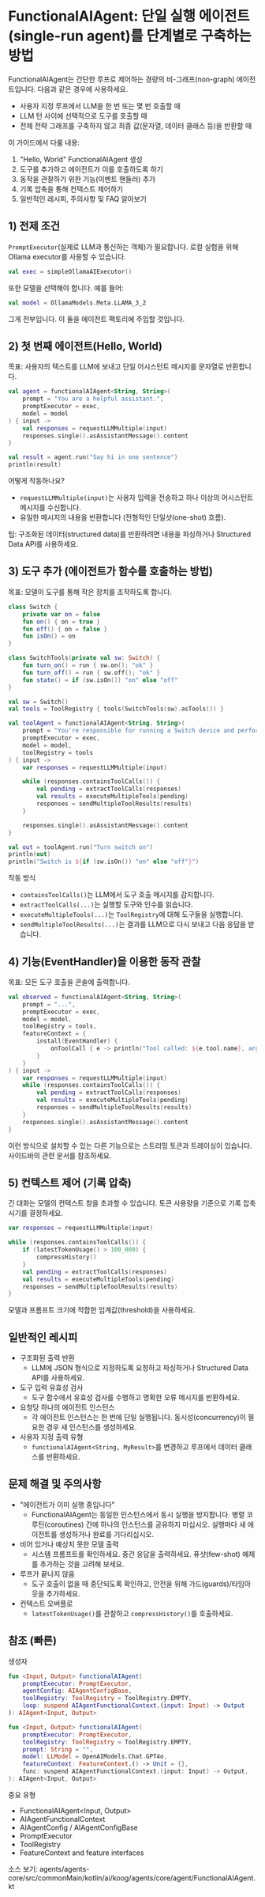 # FunctionalAIAgent: 단일 실행 에이전트(single-run agent)를 단계별로 구축하는 방법

FunctionalAIAgent는 간단한 루프로 제어하는 경량의 비-그래프(non-graph) 에이전트입니다. 다음과 같은 경우에 사용하세요.
- 사용자 지정 루프에서 LLM을 한 번 또는 몇 번 호출할 때
- LLM 턴 사이에 선택적으로 도구를 호출할 때
- 전체 전략 그래프를 구축하지 않고 최종 값(문자열, 데이터 클래스 등)을 반환할 때

이 가이드에서 다룰 내용:
1) "Hello, World" FunctionalAIAgent 생성
2) 도구를 추가하고 에이전트가 이를 호출하도록 하기
3) 동작을 관찰하기 위한 기능(이벤트 핸들러) 추가
4) 기록 압축을 통해 컨텍스트 제어하기
5) 일반적인 레시피, 주의사항 및 FAQ 알아보기

## 1) 전제 조건
`PromptExecutor`(실제로 LLM과 통신하는 객체)가 필요합니다. 로컬 실험을 위해 Ollama executor를 사용할 수 있습니다.

```kotlin
val exec = simpleOllamaAIExecutor()
```

또한 모델을 선택해야 합니다. 예를 들어:

```kotlin
val model = OllamaModels.Meta.LLAMA_3_2
```

그게 전부입니다. 이 둘을 에이전트 팩토리에 주입할 것입니다.

## 2) 첫 번째 에이전트(Hello, World)
목표: 사용자의 텍스트를 LLM에 보내고 단일 어시스턴트 메시지를 문자열로 반환합니다.

```kotlin
val agent = functionalAIAgent<String, String>(
    prompt = "You are a helpful assistant.",
    promptExecutor = exec,
    model = model
) { input ->
    val responses = requestLLMMultiple(input)
    responses.single().asAssistantMessage().content
}

val result = agent.run("Say hi in one sentence")
println(result)
```

어떻게 작동하나요?
- `requestLLMMultiple(input)`는 사용자 입력을 전송하고 하나 이상의 어시스턴트 메시지를 수신합니다.
- 유일한 메시지의 내용을 반환합니다 (전형적인 단일샷(one-shot) 흐름).

팁: 구조화된 데이터(structured data)를 반환하려면 내용을 파싱하거나 Structured Data API를 사용하세요.

## 3) 도구 추가 (에이전트가 함수를 호출하는 방법)
목표: 모델이 도구를 통해 작은 장치를 조작하도록 합니다.

```kotlin
class Switch {
    private var on = false
    fun on() { on = true }
    fun off() { on = false }
    fun isOn() = on
}

class SwitchTools(private val sw: Switch) {
    fun turn_on() = run { sw.on(); "ok" }
    fun turn_off() = run { sw.off(); "ok" }
    fun state() = if (sw.isOn()) "on" else "off"
}

val sw = Switch()
val tools = ToolRegistry { tools(SwitchTools(sw).asTools()) }

val toolAgent = functionalAIAgent<String, String>(
    prompt = "You're responsible for running a Switch device and perform operations on it by request.",
    promptExecutor = exec,
    model = model,
    toolRegistry = tools
) { input ->
    var responses = requestLLMMultiple(input)

    while (responses.containsToolCalls()) {
        val pending = extractToolCalls(responses)
        val results = executeMultipleTools(pending)
        responses = sendMultipleToolResults(results)
    }

    responses.single().asAssistantMessage().content
}

val out = toolAgent.run("Turn switch on")
println(out)
println("Switch is ${if (sw.isOn()) "on" else "off"}")
```

작동 방식
- `containsToolCalls()`는 LLM에서 도구 호출 메시지를 감지합니다.
- `extractToolCalls(...)`는 실행할 도구와 인수를 읽습니다.
- `executeMultipleTools(...)`는 `ToolRegistry`에 대해 도구들을 실행합니다.
- `sendMultipleToolResults(...)`는 결과를 LLM으로 다시 보내고 다음 응답을 받습니다.

## 4) 기능(EventHandler)을 이용한 동작 관찰
목표: 모든 도구 호출을 콘솔에 출력합니다.

```kotlin
val observed = functionalAIAgent<String, String>(
    prompt = "...",
    promptExecutor = exec,
    model = model,
    toolRegistry = tools,
    featureContext = {
        install(EventHandler) {
            onToolCall { e -> println("Tool called: ${e.tool.name}, args: ${e.toolArgs}") }
        }
    }
) { input ->
    var responses = requestLLMMultiple(input)
    while (responses.containsToolCalls()) {
        val pending = extractToolCalls(responses)
        val results = executeMultipleTools(pending)
        responses = sendMultipleToolResults(results)
    }
    responses.single().asAssistantMessage().content
}
```

이런 방식으로 설치할 수 있는 다른 기능으로는 스트리밍 토큰과 트레이싱이 있습니다. 사이드바의 관련 문서를 참조하세요.

## 5) 컨텍스트 제어 (기록 압축)
긴 대화는 모델의 컨텍스트 창을 초과할 수 있습니다. 토큰 사용량을 기준으로 기록 압축 시기를 결정하세요.

```kotlin
var responses = requestLLMMultiple(input)

while (responses.containsToolCalls()) {
    if (latestTokenUsage() > 100_000) {
        compressHistory()
    }
    val pending = extractToolCalls(responses)
    val results = executeMultipleTools(pending)
    responses = sendMultipleToolResults(results)
}
```

모델과 프롬프트 크기에 적합한 임계값(threshold)을 사용하세요.

## 일반적인 레시피
- 구조화된 출력 반환
  - LLM에 JSON 형식으로 지정하도록 요청하고 파싱하거나 Structured Data API를 사용하세요.
- 도구 입력 유효성 검사
  - 도구 함수에서 유효성 검사를 수행하고 명확한 오류 메시지를 반환하세요.
- 요청당 하나의 에이전트 인스턴스
  - 각 에이전트 인스턴스는 한 번에 단일 실행됩니다. 동시성(concurrency)이 필요한 경우 새 인스턴스를 생성하세요.
- 사용자 지정 출력 유형
  - `functionalAIAgent<String, MyResult>`를 변경하고 루프에서 데이터 클래스를 반환하세요.

## 문제 해결 및 주의사항
- "에이전트가 이미 실행 중입니다"
  - FunctionalAIAgent는 동일한 인스턴스에서 동시 실행을 방지합니다. 병렬 코루틴(coroutines) 간에 하나의 인스턴스를 공유하지 마십시오. 실행마다 새 에이전트를 생성하거나 완료를 기다리십시오.
- 비어 있거나 예상치 못한 모델 출력
  - 시스템 프롬프트를 확인하세요. 중간 응답을 출력하세요. 퓨샷(few-shot) 예제를 추가하는 것을 고려해 보세요.
- 루프가 끝나지 않음
  - 도구 호출이 없을 때 중단되도록 확인하고, 안전을 위해 가드(guards)/타임아웃을 추가하세요.
- 컨텍스트 오버플로
  - `latestTokenUsage()`를 관찰하고 `compressHistory()`를 호출하세요.

## 참조 (빠른)
생성자

```kotlin
fun <Input, Output> functionalAIAgent(
    promptExecutor: PromptExecutor,
    agentConfig: AIAgentConfigBase,
    toolRegistry: ToolRegistry = ToolRegistry.EMPTY,
    loop: suspend AIAgentFunctionalContext.(input: Input) -> Output
): AIAgent<Input, Output>

fun <Input, Output> functionalAIAgent(
    promptExecutor: PromptExecutor,
    toolRegistry: ToolRegistry = ToolRegistry.EMPTY,
    prompt: String = "",
    model: LLModel = OpenAIModels.Chat.GPT4o,
    featureContext: FeatureContext.() -> Unit = {},
    func: suspend AIAgentFunctionalContext.(input: Input) -> Output,
): AIAgent<Input, Output>
```

중요 유형
- FunctionalAIAgent<Input, Output>
- AIAgentFunctionalContext
- AIAgentConfig / AIAgentConfigBase
- PromptExecutor
- ToolRegistry
- FeatureContext and feature interfaces

소스 보기: agents/agents-core/src/commonMain/kotlin/ai/koog/agents/core/agent/FunctionalAIAgent.kt